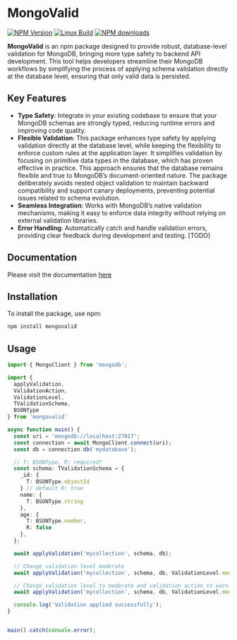 # MongoValid

[![NPM Version][npm-version-image]][npm-url]
[![Linux Build][github-actions-ci-image]][github-actions-ci-url]
[![NPM downloads][npm-downloads-url]][npm-url]


[npm-url]: https://npmjs.org/package/mongovalid
[npm-version-image]: https://img.shields.io/npm/v/mongovalid.svg?style=flat
[github-actions-ci-image]: https://badgen.net/github/checks/sks147/mongovalid/main?label=linux
[github-actions-ci-url]: https://github.com/sks147/mongovalid/actions/workflows/main.yml
[npm-downloads-url]: https://img.shields.io/npm/dm/mongovalid.svg?style=flat

**MongoValid** is an npm package designed to provide robust, database-level validation for MongoDB, bringing more type safety to backend API development. This tool helps developers streamline their MongoDB workflows by simplifying the process of applying schema validation directly at the database level, ensuring that only valid data is persisted.

## Key Features

- **Type Safety**: Integrate in your existing codebase to ensure that your MongoDB schemas are strongly typed, reducing runtime errors and improving code quality.
- **Flexible Validation**: This package enhances type safety by applying validation directly at the database level, while keeping the flexibility to enforce custom rules at the application layer. It simplifies validation by focusing on primitive data types in the database, which has proven effective in practice. This approach ensures that the database remains flexible and true to MongoDB’s document-oriented nature. The package deliberately avoids nested object validation to maintain backward compatibility and support canary deployments, preventing potential issues related to schema evolution.
- **Seamless Integration**: Works with MongoDB’s native validation mechanisms, making it easy to enforce data integrity without relying on external validation libraries.
- **Error Handling**: Automatically catch and handle validation errors, providing clear feedback during development and testing. [TODO]

## Documentation
Please visit the documentation [here](https://sks147.github.io/mongovalid/index.html)

## Installation

To install the package, use npm:

```bash
npm install mongovalid
```

## Usage
```typescript
import { MongoClient } from 'mongodb';

import {
  applyValidation,
  ValidationAction,
  ValidationLevel,
  TValidationSchema,
  BSONType
} from 'mongovalid'

async function main() {
  const uri = 'mongodb://localhost:27017';
  const connection = await MongoClient.connect(uri);
  const db = connection.db('mydatabase');

  // T: BSONType, R: required?
  const schema: TValidationSchema = {
    _id: {
      T: BSONType.objectId
    } // default R: true
    name: {
      T: BSONType.string
    },
    age: {
      T: BSONType.number,
      R: false
    },
  };

  await applyValidation('mycollection', schema, db);

  // Change validation level moderate
  await applyValidation('mycollection', schema, db, ValidationLevel.moderate);

  // Change validation level to moderate and validation action to warn
  await applyValidation('mycollection', schema, db, ValidationLevel.moderate, ValidationAction.warn);

  console.log('Validation applied successfully');
}


main().catch(console.error);

```
